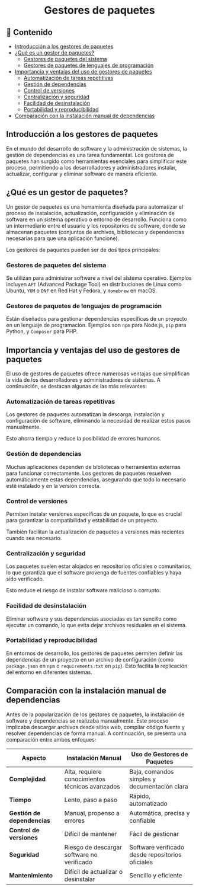 <h1 align="center">Gestores de paquetes</h1>

<h2>📑 Contenido</h2>

- [Introducción a los gestores de paquetes](#introducción-a-los-gestores-de-paquetes)
- [¿Qué es un gestor de paquetes?](#qué-es-un-gestor-de-paquetes)
  - [Gestores de paquetes del sistema](#gestores-de-paquetes-del-sistema)
  - [Gestores de paquetes de lenguajes de programación](#gestores-de-paquetes-de-lenguajes-de-programación)
- [Importancia y ventajas del uso de gestores de paquetes](#importancia-y-ventajas-del-uso-de-gestores-de-paquetes)
  - [Automatización de tareas repetitivas](#automatización-de-tareas-repetitivas)
  - [Gestión de dependencias](#gestión-de-dependencias)
  - [Control de versiones](#control-de-versiones)
  - [Centralización y seguridad](#centralización-y-seguridad)
  - [Facilidad de desinstalación](#facilidad-de-desinstalación)
  - [Portabilidad y reproducibilidad](#portabilidad-y-reproducibilidad)
- [Comparación con la instalación manual de dependencias](#comparación-con-la-instalación-manual-de-dependencias)

## Introducción a los gestores de paquetes

En el mundo del desarrollo de software y la administración de sistemas, la gestión de dependencias es una tarea fundamental. Los gestores de paquetes han surgido como herramientas esenciales para simplificar este proceso, permitiendo a los desarrolladores y administradores instalar, actualizar, configurar y eliminar software de manera eficiente.

## ¿Qué es un gestor de paquetes?

Un gestor de paquetes es una herramienta diseñada para automatizar el proceso de instalación, actualización, configuración y eliminación de software en un sistema operativo o entorno de desarrollo. Funciona como un intermediario entre el usuario y los repositorios de software, donde se almacenan paquetes (conjuntos de archivos, bibliotecas y dependencias necesarias para que una aplicación funcione).

Los gestores de paquetes pueden ser de dos tipos principales:

### Gestores de paquetes del sistema

Se utilizan para administrar software a nivel del sistema operativo. Ejemplos incluyen `APT` (Advanced Package Tool) en distribuciones de Linux como Ubuntu, `YUM` o `DNF` en Red Hat y Fedora, y `Homebrew` en macOS.

### Gestores de paquetes de lenguajes de programación

Están diseñados para gestionar dependencias específicas de un proyecto en un lenguaje de programación. Ejemplos son `npm` para Node.js, `pip` para Python, y `Composer` para PHP.

## Importancia y ventajas del uso de gestores de paquetes

El uso de gestores de paquetes ofrece numerosas ventajas que simplifican la vida de los desarrolladores y administradores de sistemas. A continuación, se destacan algunas de las más relevantes:

### Automatización de tareas repetitivas

Los gestores de paquetes automatizan la descarga, instalación y configuración de software, eliminando la necesidad de realizar estos pasos manualmente.

Esto ahorra tiempo y reduce la posibilidad de errores humanos.

### Gestión de dependencias

Muchas aplicaciones dependen de bibliotecas o herramientas externas para funcionar correctamente. Los gestores de paquetes resuelven automáticamente estas dependencias, asegurando que todo lo necesario esté instalado y en la versión correcta.

### Control de versiones

Permiten instalar versiones específicas de un paquete, lo que es crucial para garantizar la compatibilidad y estabilidad de un proyecto.

También facilitan la actualización de paquetes a versiones más recientes cuando sea necesario.

### Centralización y seguridad

Los paquetes suelen estar alojados en repositorios oficiales o comunitarios, lo que garantiza que el software provenga de fuentes confiables y haya sido verificado.

Esto reduce el riesgo de instalar software malicioso o corrupto.

### Facilidad de desinstalación

Eliminar software y sus dependencias asociadas es tan sencillo como ejecutar un comando, lo que evita dejar archivos residuales en el sistema.

### Portabilidad y reproducibilidad

En entornos de desarrollo, los gestores de paquetes permiten definir las dependencias de un proyecto en un archivo de configuración (como `package.json` en `npm` o `requirements.txt` en `pip`). Esto facilita la replicación del entorno en diferentes sistemas.

## Comparación con la instalación manual de dependencias

Antes de la popularización de los gestores de paquetes, la instalación de software y dependencias se realizaba manualmente. Este proceso implicaba descargar archivos desde sitios web, compilar código fuente y resolver dependencias de forma manual. A continuación, se presenta una comparación entre ambos enfoques:

| Aspecto                     | Instalación Manual                              | Uso de Gestores de Paquetes                      |
| --------------------------- | ----------------------------------------------- | ------------------------------------------------ |
| **Complejidad**             | Alta, requiere conocimientos técnicos avanzados | Baja, comandos simples y documentación clara     |
| **Tiempo**                  | Lento, paso a paso                              | Rápido, automatizado                             |
| **Gestión de dependencias** | Manual, propenso a errores                      | Automática, precisa y confiable                  |
| **Control de versiones**    | Difícil de mantener                             | Fácil de gestionar                               |
| **Seguridad**               | Riesgo de descargar software no verificado      | Software verificado desde repositorios oficiales |
| **Mantenimiento**           | Difícil de actualizar o desinstalar             | Sencillo y eficiente                             |
